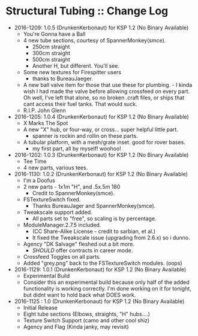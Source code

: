 # Structural Tubing :: Change Log

* 2016-1209: 1.0.5 (DrunkenKerbonaut) for KSP 1.2 (No Binary Available)
	+ You're Gonna have a Ball
	+ 4 new tube sections, courtesy of SpannerMonkey(smce).
		- 250cm straight
		- 300cm straight
		- 500cm straight
		- Another H, but different. You'll see.
	+ Some new textures for Firespitter users
		- thanks to BureauJaeger.
	+ A new ball valve item for those that use these for plumbing. 		- I kinda wish I had made the valve before allowing crossfeed on every part. Oh well, I've left that alone, so no broken .craft files, or ships that cant access their fuel tanks. That would suck.
	+ R.I.P. John Glenn
* 2016-1205: 1.0.4 (DrunkenKerbonaut) for KSP 1.2 (No Binary Available)
	+ X Marks The Spot
	+ A new "X" hub, or four-way, or cross... super helpful little part.
		- spanner is rockin and rollin on these parts.
	+ A tubular platform, with a mesh/grate inset. good for rover bases.
		- my first part, all by myself! woohoo!
* 2016-1202: 1.0.3 (DrunkenKerbonaut) for KSP 1.2 (No Binary Available)
	+ Tee Time
	+ 4 new parts, various tees.
* 2016-1130: 1.0.2 (DrunkenKerbonaut) for KSP 1.2 (No Binary Available)
	+ I'm a Doofus
	+ 2 new parts - 1x1m "H", and .5x.5m 180
		- Credit to SpannerMonkey(smce).
	+ FSTextureSwitch fixed.
		- Thanks BureauJager and SpannerMonkey(smce).
	+ Tweakscale support added.
		- All parts set to "free", so scaling is by percentage.
	+ ModuleManager.2.7.5 included.
		- (CC Share-Alike License - credit to sarbian, et al.)
		- It fixed the Tweakscale issue (upgrading from 2.6.x) so i dunno.
	+ Agency "DK Salvage" fleshed out a bit more. 
		- *SHOULD* offer contracts in career mode.
	+ Crossfeed Toggles on all parts.
	+ Added "grey.png" back to the FSTextureSwitch modules. (oops)
* 2016-1129: 1.0.1 (DrunkenKerbonaut) for KSP 1.2 (No Binary Available) 
	+ Experimental Build
	+ Consider this an experimental build because only half of the added functionality is working correctly. I'm done working on it for tonight, but didnt want to hold back what DOES work.
* 2016-1125 : 1.0 (DrunkenKerbonaut) for KSP 1.2 (No Binary Available)
	+ Initial Release
	+ Eight tube sections (Elbows, straights, "H" hubs....)
	+ Texture Switch Support (camo and other cool shiz)
	+ Agency and Flag (Kinda janky, may revisit)
